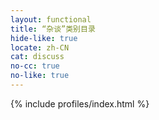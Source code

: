 ```yaml
---
layout: functional
title: “杂谈”类别目录
hide-like: true
locate: zh-CN
cat: discuss
no-cc: true
no-like: true
---
```

{% include profiles/index.html %}
